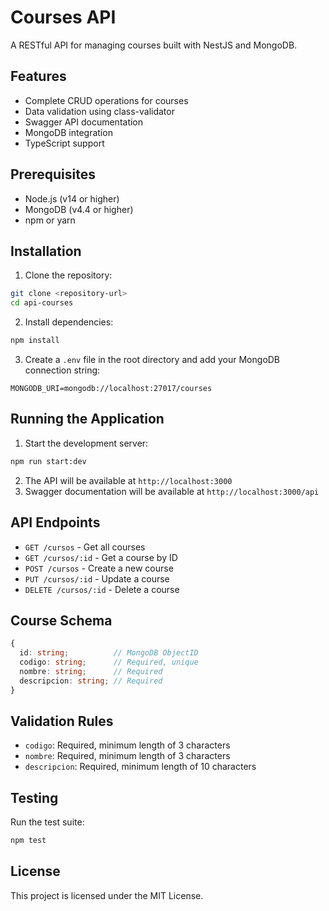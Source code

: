 # Courses API

A RESTful API for managing courses built with NestJS and MongoDB.

## Features

- Complete CRUD operations for courses
- Data validation using class-validator
- Swagger API documentation
- MongoDB integration
- TypeScript support

## Prerequisites

- Node.js (v14 or higher)
- MongoDB (v4.4 or higher)
- npm or yarn

## Installation

1. Clone the repository:
```bash
git clone <repository-url>
cd api-courses
```

2. Install dependencies:
```bash
npm install
```

3. Create a `.env` file in the root directory and add your MongoDB connection string:
```
MONGODB_URI=mongodb://localhost:27017/courses
```

## Running the Application

1. Start the development server:
```bash
npm run start:dev
```

2. The API will be available at `http://localhost:3000`
3. Swagger documentation will be available at `http://localhost:3000/api`

## API Endpoints

- `GET /cursos` - Get all courses
- `GET /cursos/:id` - Get a course by ID
- `POST /cursos` - Create a new course
- `PUT /cursos/:id` - Update a course
- `DELETE /cursos/:id` - Delete a course

## Course Schema

```typescript
{
  id: string;          // MongoDB ObjectID
  codigo: string;      // Required, unique
  nombre: string;      // Required
  descripcion: string; // Required
}
```

## Validation Rules

- `codigo`: Required, minimum length of 3 characters
- `nombre`: Required, minimum length of 3 characters
- `descripcion`: Required, minimum length of 10 characters

## Testing

Run the test suite:
```bash
npm test
```

## License

This project is licensed under the MIT License. 